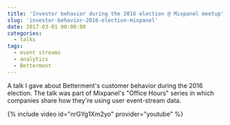 ```yaml
---
title: 'Investor behavior during the 2016 election @ Mixpanel meetup'
slug: 'investor-behavior-2016-election-mixpanel'
date: 2017-03-01 00:00:00
categories:
  - talks
tags:
  - event streams
  - analytics
  - Betterment
---
```



A talk I gave about Betterment's customer behavior during the 2016 election. The talk was part of Mixpanel's "Office Hours" series in which companies share how they're using user event-stream data.

{% include video id="nrGYg1Xm2yo" provider="youtube" %}


